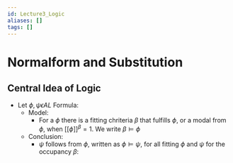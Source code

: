 ```yaml
---
id: Lecture3_Logic
aliases: []
tags: []
---
```


# Normalform and Substitution

## Central Idea of Logic

- Let $\phi,\psi \epsilon AL$ Formula:
    - Model: 
        - For a $\phi$ there is a fitting chriteria $\beta$ that fulfills $\phi$, or a modal from $\phi$, when $[[\phi]]^{\beta} = 1$. We write $\beta \models \phi$
    - Conclusion:
        - $\psi$ follows from  $\phi$, written as $\phi \models \psi$, for all fitting $\phi$ and $\psi$ for the occupancy $\beta$:





